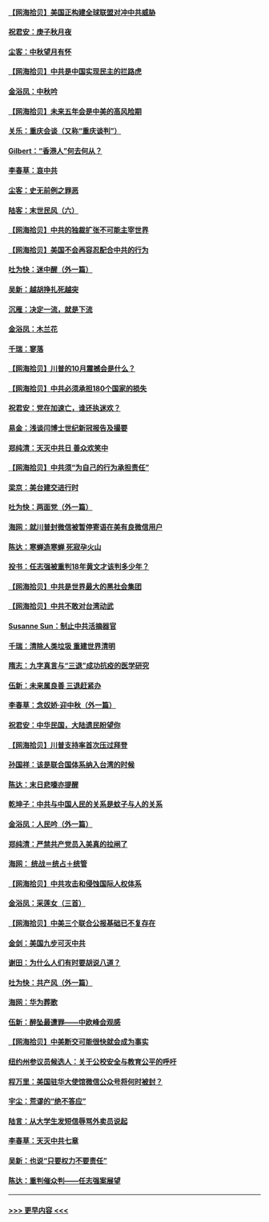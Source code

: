 #### [【网海拾贝】美国正构建全球联盟对冲中共威胁](../pages/nsc993/n12446580.md?t=10021151) 
#### [祝君安：庚子秋月夜](../pages/nsc993/n12445870.md?t=10021151) 
#### [尘客：中秋望月有怀](../pages/nsc993/n12444632.md?t=10021151) 
#### [【网海拾贝】中共是中国实现民主的拦路虎](../pages/nsc993/n12443573.md?t=10021151) 
#### [金浴凤：中秋吟](../pages/nsc993/n12441773.md?t=10021151) 
#### [【网海拾贝】未来五年会是中美的高风险期](../pages/nsc993/n12440760.md?t=10021151) 
#### [关乐：重庆会谈（又称“重庆谈判”）](../pages/nsc993/n12437525.md?t=10021151) 
#### [Gilbert：“香港人”何去何从？](../pages/nsc993/n12435894.md?t=10021151) 
#### [李春草：哀中共](../pages/nsc993/n12435874.md?t=10021151) 
#### [尘客：史无前例之罪恶](../pages/nsc993/n12435762.md?t=10021151) 
#### [陆客：末世民风（六）](../pages/nsc993/n12435354.md?t=10021151) 
#### [【网海拾贝】中共的独裁扩张不可能主宰世界](../pages/nsc993/n12435151.md?t=10021151) 
#### [【网海拾贝】美国不会再容忍配合中共的行为](../pages/nsc993/n12433808.md?t=10021151) 
#### [吐为快：迷中醒（外一篇）](../pages/nsc993/n12433585.md?t=10021151) 
#### [吴新：越胡挣扎死越突](../pages/nsc993/n12433562.md?t=10021151) 
#### [沉雁：决定一流，就是下流](../pages/nsc993/n12432128.md?t=10021151) 
#### [金浴凤：木兰花](../pages/nsc993/n12432124.md?t=10021151) 
#### [千瑞：寥落](../pages/nsc993/n12432071.md?t=10021151) 
#### [【网海拾贝】川普的10月震撼会是什么？](../pages/nsc993/n12431624.md?t=10021151) 
#### [【网海拾贝】中共必须承担180个国家的损失](../pages/nsc993/n12428893.md?t=10021151) 
#### [祝君安：党在加速亡，谁还执迷欢？](../pages/nsc993/n12428652.md?t=10021151) 
#### [易金：浅谈闫博士世纪新冠报告及撮要](../pages/nsc993/n12426822.md?t=10021151) 
#### [郑纯清：天灭中共日 善众欢笑中](../pages/nsc993/n12426784.md?t=10021151) 
#### [【网海拾贝】中共须“为自己的行为承担责任”](../pages/nsc993/n12426067.md?t=10021151) 
#### [梁京：美台建交进行时](../pages/nsc993/n12424066.md?t=10021151) 
#### [吐为快：两面党（外一篇）](../pages/nsc993/n12424043.md?t=10021151) 
#### [海网：就川普封微信被暂停寄语在美有良微信用户](../pages/nsc993/n12424021.md?t=10021151) 
#### [陈达：寒蝉造寒蝉 死寂孕火山](../pages/nsc993/n12423958.md?t=10021151) 
#### [投书：任志强被重判18年黄文才该判多少年？](../pages/nsc993/n12423672.md?t=10021151) 
#### [【网海拾贝】中共是世界最大的黑社会集团](../pages/nsc993/n12423543.md?t=10021151) 
#### [【网海拾贝】中共不敢对台湾动武](../pages/nsc993/n12421418.md?t=10021151) 
#### [Susanne Sun：制止中共活摘器官](../pages/nsc993/n12419654.md?t=10021151) 
#### [千瑞：清除人类垃圾 重建世界清明](../pages/nsc993/n12419414.md?t=10021151) 
#### [隋志：九字真言与“三退”成功抗疫的医学研究](../pages/nsc993/n12419248.md?t=10021151) 
#### [伍新：未来属良善 三退赶紧办](../pages/nsc993/n12418496.md?t=10021151) 
#### [李春草：念奴娇·迎中秋（外一篇）](../pages/nsc993/n12418465.md?t=10021151) 
#### [祝君安：中华民国，大陆遗民盼望你](../pages/nsc993/n12418089.md?t=10021151) 
#### [【网海拾贝】川普支持率首次压过拜登](../pages/nsc993/n12418050.md?t=10021151) 
#### [孙国祥：该是联合国体系纳入台湾的时候](../pages/nsc993/n12417369.md?t=10021151) 
#### [陈达：末日悲嚎亦提醒](../pages/nsc993/n12416736.md?t=10021151) 
#### [乾坤子：中共与中国人民的关系是蚊子与人的关系](../pages/nsc993/n12416632.md?t=10021151) 
#### [金浴凤：人民吟（外一篇）](../pages/nsc993/n12416567.md?t=10021151) 
#### [郑纯清：严禁共产党员入美真的拉闸了](../pages/nsc993/n12416550.md?t=10021151) 
#### [海网： 统战＝统占＋统管](../pages/nsc993/n12416404.md?t=10021151) 
#### [【网海拾贝】中共攻击和侵蚀国际人权体系](../pages/nsc993/n12416250.md?t=10021151) 
#### [金浴凤：采莲女（三首）](../pages/nsc993/n12415517.md?t=10021151) 
#### [【网海拾贝】中美三个联合公报基础已不复存在](../pages/nsc993/n12415054.md?t=10021151) 
#### [金剑：美国九步可灭中共](../pages/nsc993/n12413183.md?t=10021151) 
#### [谢田：为什么人们有时要胡说八道？](../pages/nsc993/n12411861.md?t=10021151) 
#### [吐为快：共产风（外一篇）](../pages/nsc993/n12411761.md?t=10021151) 
#### [海网：华为葬歌](../pages/nsc993/n12410381.md?t=10021151) 
#### [伍新：醉坠最遭罪——中欧峰会观感](../pages/nsc993/n12410364.md?t=10021151) 
#### [【网海拾贝】中美断交可能很快就会成为事实](../pages/nsc993/n12409495.md?t=10021151) 
#### [纽约州参议员候选人：关于公校安全与教育公平的呼吁](../pages/nsc993/n12409228.md?t=10021151) 
#### [程万里：美国驻华大使馆微信公众号将何时被封？](../pages/nsc993/n12407397.md?t=10021151) 
#### [宇尘：荒谬的“绝不答应”](../pages/nsc993/n12407360.md?t=10021151) 
#### [陆言：从大学生发短信辱骂外卖员说起](../pages/nsc993/n12407285.md?t=10021151) 
#### [李春草：天灭中共七章](../pages/nsc993/n12406988.md?t=10021151) 
#### [吴新：也说“只要权力不要责任”](../pages/nsc993/n12406966.md?t=10021151) 
#### [陈达：重判催众判——任志强案展望](../pages/nsc993/n12404540.md?t=10021151) 

----
#### [ >>> 更早内容 <<< ](../indexes/nsc993-earlier.md)
